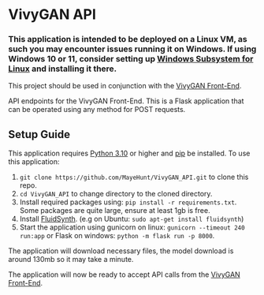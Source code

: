 # VivyGAN API

### This application is intended to be deployed on a Linux VM, as such you may encounter issues running it on Windows. If using Windows 10 or 11, consider setting up [Windows Subsystem for Linux](https://learn.microsoft.com/en-us/windows/wsl/install) and installing it there.

This project should be used in conjunction with the [VivyGAN Front-End](https://github.com/MayeHunt/VivyGAN_Front).

API endpoints for the VivyGAN Front-End.
This is a Flask application that can be operated using any method for POST requests.

## Setup Guide
This application requires [Python 3.10](https://www.python.org/downloads/) or higher and [pip](https://pip.pypa.io/en/stable/installation/) be installed.
To use this application:

1. `git clone https://github.com/MayeHunt/VivyGAN_API.git` to clone this repo.
2. `cd VivyGAN_API` to change directory to the cloned directory.
3. Install required packages using: `pip install -r requirements.txt`. Some packages are quite large, ensure at least 1gb is free.
4. Install [FluidSynth](https://github.com/FluidSynth/fluidsynth/wiki/Download). (e.g on Ubuntu: `sudo apt-get install fluidsynth`)
5. Start the application using gunicorn on linux: `gunicorn --timeout 240 run:app` or Flask on windows: `python -m flask run -p 8000`.

The application will download necessary files, the model download is around 130mb so it may take a minute.

The application will now be ready to accept API calls from the [VivyGAN Front-End](https://github.com/MayeHunt/VivyGAN_Front).
